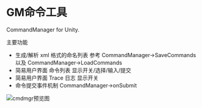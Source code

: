 # GM命令工具
CommandManager for Unity.

主要功能
* 生成/解析 xml 格式的命名列表 参考 CommandManager->SaveCommands 以及 CommandManager->LoadCommands
* 简易用户界面 命令列表 显示开关/选择/输入/提交
* 简易用户界面 Trace 日志 显示开关
* 命令提交事件机制 CommandManager->onSubmit
<img src="https://github.com/fengjiyuan/cmdmgr/blob/master/cmdmgr_Preview.png" alt="cmdmgr预览图" />
